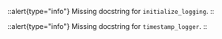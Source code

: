 



::alert{type="info"}
Missing docstring for `initialize_logging`. 
::




::alert{type="info"}
Missing docstring for `timestamp_logger`. 
::


